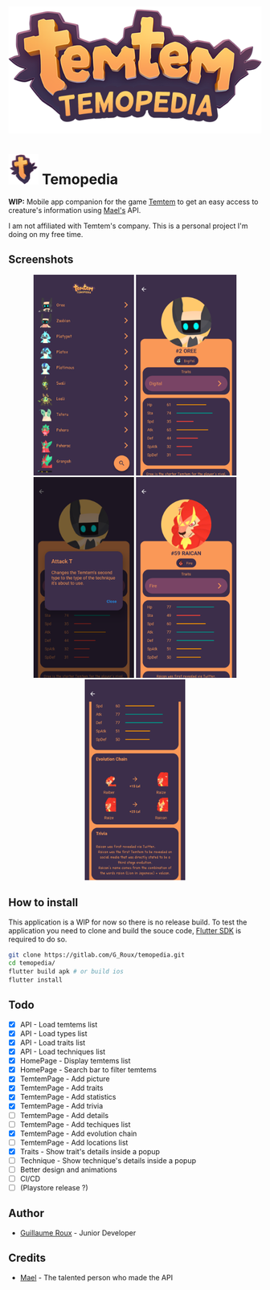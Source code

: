 <div align="center">
    <img src="assets/logo.png">
</div>

# <img src="assets/icon.png" height="60"> Temopedia

**WIP:** Mobile app companion for the game [Temtem](https://crema.gg/games/temtem/) to get an easy access to creature's information using [Mael's](#credits) API.

I am not affiliated with Temtem's company. This is a personal project I'm doing on my free time.

## Screenshots

<div align="center">
    <img src="flutter_01.png" height="400">
    <img src="flutter_02.png" height="400">
    <img src="flutter_04.png" height="400">
    <img src="flutter_03.png" height="400">
    <img src="flutter_05.png" height="400">
</div>

## How to install

This application is a WIP for now so there is no release build.
To test the application you need to clone and build the souce code, [Flutter SDK](https://flutter.dev/) is required to do so.

``` bash
git clone https://gitlab.com/G_Roux/temopedia.git
cd temopedia/
flutter build apk # or build ios
flutter install
```

## Todo

* [x] API - Load temtems list
* [x] API - Load types list
* [x] API - Load traits list
* [x] API - Load techniques list
* [x] HomePage - Display temtems list
* [x] HomePage - Search bar to filter temtems
* [x] TemtemPage - Add picture
* [x] TemtemPage - Add traits
* [x] TemtemPage - Add statistics
* [x] TemtemPage - Add trivia
* [ ] TemtemPage - Add details
* [ ] TemtemPage - Add techiques list
* [x] TemtemPage - Add evolution chain
* [ ] TemtemPage - Add locations list
* [x] Traits - Show trait's details inside a popup
* [ ] Technique - Show technique's details inside a popup
* [ ] Better design and animations
* [ ] CI/CD
* [ ] (Playstore release ?)

## Author

* [Guillaume Roux](https://gitlab.com/G_Roux) - Junior Developer

## Credits

* [Mael](https://temtem-api.mael.tech/) - The talented person who made the API

